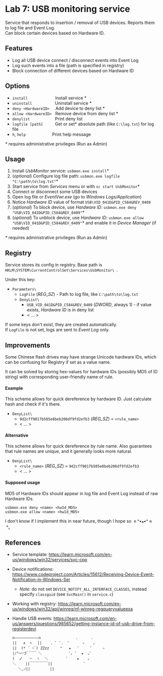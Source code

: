 # Lab 7: USB monitoring service

Service that responds to insertion / removal of USB devices. Reports them to log file and Event Log. \
Can block certain devices based on Hardware ID.

## Features

* Log all USB device connect / disconnect events into Event Log
* Log such events into a file (path is specified in registry)
* Block connection of different devices based on Hardware ID

## Options

* `install` &nbsp; &nbsp; &nbsp; &nbsp; &nbsp; &nbsp; &nbsp; &nbsp; &nbsp; &nbsp; &nbsp; Install service *
* `uninstall` &nbsp; &nbsp; &nbsp; &nbsp; &nbsp; &nbsp; &nbsp; &nbsp; &nbsp; Uninstall service *
* `deny <HardwareID>` &nbsp; &nbsp;  Add device to deny list *
* `allow <HardwareID>` &nbsp;  Remove device from deny list *
* `denylist` &nbsp; &nbsp; &nbsp; &nbsp; &nbsp; &nbsp; &nbsp; &nbsp; &nbsp; &nbsp;  Print deny list
* `logfile [path]` &nbsp;&nbsp; &nbsp; &nbsp; &nbsp; Get or set* absolute path (like `C:\log.txt`) for log file
* `h`, `help` &nbsp; &nbsp; &nbsp; &nbsp; &nbsp; &nbsp; &nbsp; &nbsp; &nbsp; &nbsp;&nbsp; Print help message

_*_ requires administrative privileges (Run as Admin)

## Usage

1. Install *_UsbMonitor_* service: `usbmon.exe install`*
2. (_optional_) Configure log file path: `usbmon.exe logfile "C:\path\to\log.txt"`*
3. Start service from *_Services_* menu or with `sc start UsbMonitor`*
4. Connect or disconnect some USB devices
5. Open log file or *_EventVwr.exe_* (go to *_Windows Logs/Application_*)
6. Notice _Hardware ID_ value of format `USB\VID_041D&PID_C584&REV_0409`
7. (_optional_) To block device, use _Hardware ID_: `usbmon.exe deny "USB\VID_041D&PID_C584&REV_0409"`*
8. (_optional_) To unblock device, use _Hardware ID_: `usbmon.exe allow "USB\VID_041D&PID_C584&REV_0409"`* and enable it in *_Device Manager_* (if needed)  

_*_ requires administrative privileges (Run as Admin)

## Registry

Service stores its config in registry. Base path is `HKLM\SYSTEM\CurrentControlSet\Services\UsbMonitor\ `.

Under this key:
* `Parameters\ `
  * `LogFile` (_REG_SZ_) - Path to log file, like `C:\path\to\log.txt`
  * `DenyList\ `
    * `USB_VID_041D&PID_C584&REV_0409` (_DWORD_, always 1) - if value exists, _Hardware ID_ is in deny list
    * < ... >

If some keys don't exist, they are created automatically.\
If `LogFile` is not set, logs are sent to *_Event Log_* only.

## Improvements

Some Chinese flash drives may have strange Unicode hardware IDs, which can be confusing for Registry if set as a value name.

It can be solved by storing hex-values for hardware IDs (possibly MD5 of ID string) with corresponding user-friendly name of rule.

#### Example

This scheme allows for quick dereference by hardware ID. Just calculate hash and check if it's there.

* `DenyList\ `
  * `9d2cff9017b505e8beb206df9fd2efb3` (_REG_SZ_) = `<rule_name>`
  * < ... >

#### Alternative

This scheme allows for quick dereference by rule name. Also guarantees that rule names are unique, and it generally looks more natural.

* `DenyList\ `
  * `<rule_name>` (_REG_SZ_) = `9d2cff9017b505e8beb206df9fd2efb3`
  * < ... >

#### Supposed usage

MD5 of Hardware IDs should appear in log file and Event Log instead of raw Hardware IDs.

```
usbmon.exe deny <name> <hwId_MD5>
usbmon.exe allow <name> <hwId_MD5>
```

I don't know if I implement this in near future, though I hope so &nbsp;ฅ ^•ﻌ•^ ฅ &nbsp;°。

## References

* Service template: https://learn.microsoft.com/en-us/windows/win32/services/svc-cpp
* Device notifications: https://www.codeproject.com/Articles/15612/Receiving-Device-Event-Notification-in-Windows-Ser
  * *_Note_*: do not set `DEVICE_NOTIFY_ALL_INTERFACE_CLASSES`, instead specify `classguid` (see `SvcMain()` in `service.c`)
* Working with registry: https://learn.microsoft.com/en-us/windows/win32/api/winreg/nf-winreg-regqueryvalueexa 
* Handle USB events: https://learn.microsoft.com/en-us/answers/questions/985652/getting-instance-id-of-usb-drive-from-registerdevi


      ∩―――――――――――∩                .      .
      ||   ∧  ﾍ　 ||    . ゜ ﾟ.  ゜     ✧    。
      ||  (* ´ ｰ`) ZZzz     °   ★   ﾟ     ゜    ✧
      |ﾉ^⌒⌒づ`￣￣ ＼             ﾟ。 ﾟ  ★  ｡ﾟ 
      (  ノ　　⌒  ヽ  ＼         ﾟ    ★    。  
      ＼　　 ||￣￣￣￣￣||               ﾟ
      　 ＼,ﾉ||         || 